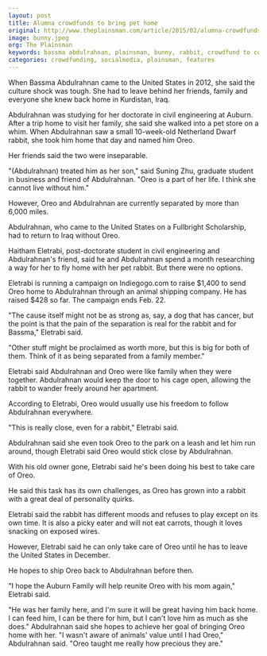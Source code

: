 ```yaml
---
layout: post
title: Alumna crowdfunds to bring pet home
original: http://www.theplainsman.com/article/2015/02/alumna-crowdfunds-to-bring-pet-home
image: bunny.jpeg
org: The Plainsman
keywords: bassma abdulrahnan, plainsman, bunny, rabbit, crowdfund to come home, iraq
categories: crowdfunding, socialmedia, plainsman, features
---
```


When Bassma Abdulrahnan came to the United States in 2012, she said the culture shock was tough. She had to leave behind her friends, family and everyone she knew back home in Kurdistan, Iraq.

<!--break-->

Abdulrahnan was studying for her doctorate in civil engineering at Auburn. After a trip home to visit her family, she said she walked into a pet store on a whim. When Abdulrahnan saw a small 10-week-old Netherland Dwarf rabbit, she took him home that day and named him Oreo.

Her friends said the two were inseparable.

"(Abdulrahnan) treated him as her son," said Suning Zhu, graduate student in business and friend of Abdulrahnan. "Oreo is a part of her life. I think she cannot live without him."

However, Oreo and Abdulrahnan are currently separated by more than 6,000 miles.

Abdulrahnan, who came to the United States on a Fullbright Scholarship, had to return to Iraq without Oreo.

Haitham Eletrabi, post-doctorate student in civil engineering and Abdulrahnan's friend, said he and Abdulrahnan spend a month researching a way for her to fly home with her pet rabbit. But there were no options.

Eletrabi is running a campaign on Indiegogo.com to raise $1,400 to send Oreo home to Abdulrahnan through an animal shipping company. He has raised $428 so far. The campaign ends Feb. 22.

"The cause itself might not be as strong as, say, a dog that has cancer, but the point is that the pain of the separation is real for the rabbit and for Bassma," Eletrabi said.

"Other stuff might be proclaimed as worth more, but this is big for both of them. Think of it as being separated from a family member."

Eletrabi said Abdulrahnan and Oreo were like family when they were together. Abdulrahnan would keep the door to his cage open, allowing the rabbit to wander freely around her apartment.

According to Eletrabi, Oreo would usually use his freedom to follow Abdulrahnan everywhere.

"This is really close, even for a rabbit," Eletrabi said.

Abdulrahnan said she even took Oreo to the park on a leash and let him run around, though Eletrabi said Oreo would stick close by Abdulrahnan.

With his old owner gone, Eletrabi said he's been doing his best to take care of Oreo.

He said this task has its own challenges, as Oreo has grown into a rabbit with a great deal of personality quirks.

Eletrabi said the rabbit has different moods and refuses to play except on its own time. It is also a picky eater and will not eat carrots, though it loves snacking on exposed wires.

However, Eletrabi said he can only take care of Oreo until he has to leave the United States in December.

He hopes to ship Oreo back to Abdulrahnan before then.

"I hope the Auburn Family will help reunite Oreo with his mom again," Eletrabi said.

"He was her family here, and I'm sure it will be great having him back home. I can feed him, I can be there for him, but I can't love him as much as she does." Abdulrahnan said she hopes to achieve her goal of bringing Oreo home with her. "I wasn't aware of animals' value until I had Oreo," Abdulrahnan said. "Oreo taught me really how precious they are."